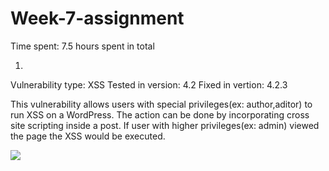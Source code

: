 # Week-7-assignment
Time spent: 7.5 hours spent in total


1.
Vulnerability type: XSS 
Tested in version: 4.2
Fixed in vertion: 4.2.3

This vulnerability allows users with special privileges(ex: author,aditor) to run XSS on a WordPress. The action can be done by incorporating cross site scripting inside a post. If user with higher privileges(ex: admin) viewed the page the XSS would be executed.

![](https://imgflip.com/gif/281ud5)

